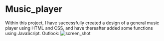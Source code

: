 # Music_player
Within this project, I have successfully created a design of a general music player using HTML and CSS, and have thereafter added some functions using JavaScript.
Outlook:
![screen_shot](https://github.com/luckyverma22k/Music_player/assets/97178817/724642ea-92d3-4b52-9205-0c7feffe8306)
